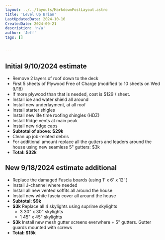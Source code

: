 ```yaml
---
layout: ../../layouts/MarkdownPostLayout.astro
title: 'Level Up Brian'
LastUpdatedDate: 2024-10-10
CreatedDate: 2024-09-21
description: 'n/a'
author: 'Jeff'
tags: []


---
```


## Initial 9/10/2024 estimate
* Remove 2 layers of roof down to the deck
* First 5 sheets of Plywood Free of Charge (modified to 10 sheets on Wed 9/18)
* If more plywood than that is needed, cost is $129 / sheet.
* Install ice and water shield all around
* Install new underlayment, at all roof
* Install starter shigles
* Install new life time roofing shingles (HDZ)
* Install Ridge vents at main peak
* Install new ridge caps
* **Subtotal of above: $29k**
* Clean up job-related debris
* For additional amount replace all the gutters and leaders around the house using new seamless 5" gutters: $3k
* **Total: $32k**


## New 9/18/2024 estimate additional
* Replace the damaged Fascia boards (using 1' x 6' x 12' )
* Install J-channel where needed
* Install all new vented soffits all around the house
* Install new white fascia cover all around the house
* **Subtotal: $9k**
* **$3k** Replace all 4 skylights using suprime skylights
	* 3 30" x 30" skylights
	* 1 45" x 45" skylights
* **$3k** Install new mesh gutter screens everwhere + 5" gutters. Gutter guards mounted with screws
* **Total: $15k**
